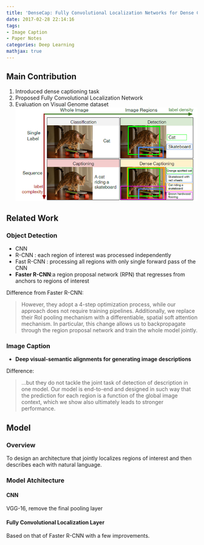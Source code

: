 ```yaml
---
title: 'DenseCap: Fully Convolutional Localization Networks for Dense Captioning'
date: 2017-02-28 22:14:16
tags: 
- Image Caption
- Paper Notes
categories: Deep Learning
mathjax: true
---
```

## Main Contribution
1. Introduced dense captioning task
2. Proposed Fully Convolutional Localization Network
3. Evaluation on Visual  Genome dataset
![Alt text](.\images\1487395538664.png)
<!--more-->

## Related Work
### Object Detection
- CNN
- R-CNN : each region of interest was processed independently
- Fast R-CNN : processing all regions with only single forward pass of the CNN
- **Faster R-CNN**:a region proposal network (RPN) that regresses from anchors to regions of interest

Difference from Faster R-CNN: 

>However, they adopt a 4-step optimization process, while our approach does not require training pipelines. Additionally, we replace their RoI pooling mechanism with a differentiable, spatial soft attention mechanism. In particular, this change allows us to backpropagate through the region proposal network and train the whole model jointly.

### Image Caption
- **Deep visual-semantic alignments for generating image descriptions**

Difference:
>...but they do not tackle the joint task of detection of description in one model. Our model is end-to-end and designed in such way that the prediction for each region is a function of the global   image context, which we show also ultimately leads to stronger performance.

## Model
### Overview
To design an architecture that jointly localizes regions of interest and then describes each with natural language.
### Model Atchitecture
#### CNN
VGG-16, remove the final pooling layer
#### Fully Convolutional Localization Layer
Based on that of Faster R-CNN with a few improvements.